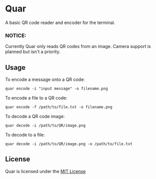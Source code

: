 # Quar
A basic QR code reader and encoder for the terminal.
### NOTICE:
Currently Quar only reads QR codes from an image. Camera support is planned but isn't a priority.
## Usage
To encode a message onto a QR code:
```
quar encode -i "input message" -o filename.png
```
To encode a file to a QR code:
```
quar encode -f /path/to/file.txt -o filename.png
```
To decode a QR code image:
```
quar decode -i /path/to/QR/image.png
```
To decode to a file:
```
quar decode -i /path/to/QR/image.png -o /path/to/file.txt
```
## License
Quar is licensed under the [MIT License](https://github.com/AJigsawnHalo/quar/blob/main/LICENSE)